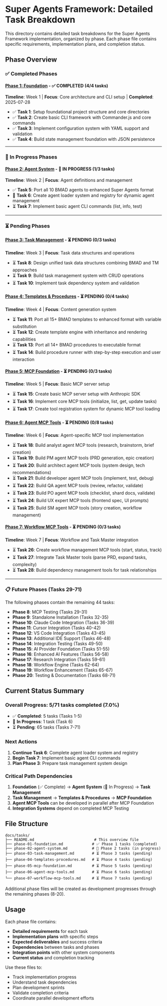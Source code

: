# Super Agents Framework: Detailed Task Breakdown

This directory contains detailed task breakdowns for the Super Agents Framework implementation, organized by phase. Each phase file contains specific requirements, implementation plans, and completion status.

## Phase Overview

### ✅ Completed Phases

#### [Phase 1: Foundation](./phase-01-foundation.md) - ✅ COMPLETED (4/4 tasks)
**Timeline**: Week 1 | **Focus**: Core architecture and CLI setup | **Completed**: 2025-07-28

- ✅ **Task 1**: Setup foundational project structure and core directories 
- ✅ **Task 2**: Create basic CLI framework with Commander.js and core commands
- ✅ **Task 3**: Implement configuration system with YAML support and validation
- ✅ **Task 4**: Build state management foundation with JSON persistence

---

### 🚧 In Progress Phases

#### [Phase 2: Agent System](./phase-02-agent-system.md) - 🚧 IN PROGRESS (1/3 tasks)
**Timeline**: Week 2 | **Focus**: Agent definitions and management

- ✅ **Task 5**: Port all 10 BMAD agents to enhanced Super Agents format
- 🚧 **Task 6**: Create agent loader system and registry for dynamic agent management
- ⏳ **Task 7**: Implement basic agent CLI commands (list, info, test)

---

### ⏳ Pending Phases

#### [Phase 3: Task Management](./phase-03-task-management.md) - ⏳ PENDING (0/3 tasks)
**Timeline**: Week 3 | **Focus**: Task data structures and operations

- ⏳ **Task 8**: Design unified task data structures combining BMAD and TM approaches
- ⏳ **Task 9**: Build task management system with CRUD operations
- ⏳ **Task 10**: Implement task dependency system and validation

#### [Phase 4: Templates & Procedures](./phase-04-templates-procedures.md) - ⏳ PENDING (0/4 tasks)
**Timeline**: Week 4 | **Focus**: Content generation system

- ⏳ **Task 11**: Port all 15+ BMAD templates to enhanced format with variable substitution
- ⏳ **Task 12**: Create template engine with inheritance and rendering capabilities
- ⏳ **Task 13**: Port all 14+ BMAD procedures to executable format
- ⏳ **Task 14**: Build procedure runner with step-by-step execution and user interaction

#### [Phase 5: MCP Foundation](./phase-05-mcp-foundation.md) - ⏳ PENDING (0/3 tasks)
**Timeline**: Week 5 | **Focus**: Basic MCP server setup

- ⏳ **Task 15**: Create basic MCP server setup with Anthropic SDK
- ⏳ **Task 16**: Implement core MCP tools (initialize, list, get, update tasks)
- ⏳ **Task 17**: Create tool registration system for dynamic MCP tool loading

#### [Phase 6: Agent MCP Tools](./phase-06-agent-mcp-tools.md) - ⏳ PENDING (0/8 tasks)
**Timeline**: Week 6 | **Focus**: Agent-specific MCP tool implementation

- ⏳ **Task 18**: Build analyst agent MCP tools (research, brainstorm, brief creation)
- ⏳ **Task 19**: Build PM agent MCP tools (PRD generation, epic creation)
- ⏳ **Task 20**: Build architect agent MCP tools (system design, tech recommendations)
- ⏳ **Task 21**: Build developer agent MCP tools (implement, test, debug)
- ⏳ **Task 22**: Build QA agent MCP tools (review, refactor, validate)
- ⏳ **Task 23**: Build PO agent MCP tools (checklist, shard docs, validate)
- ⏳ **Task 24**: Build UX expert MCP tools (frontend spec, UI prompts)
- ⏳ **Task 25**: Build SM agent MCP tools (story creation, workflow management)

#### [Phase 7: Workflow MCP Tools](./phase-07-workflow-mcp-tools.md) - ⏳ PENDING (0/3 tasks)
**Timeline**: Week 7 | **Focus**: Workflow and Task Master integration

- ⏳ **Task 26**: Create workflow management MCP tools (start, status, track)
- ⏳ **Task 27**: Integrate Task Master tools (parse PRD, expand tasks, complexity)
- ⏳ **Task 28**: Build dependency management tools for task relationships

---

### 📋 Future Phases (Tasks 29-71)

The following phases contain the remaining 44 tasks:

- **Phase 8**: MCP Testing (Tasks 29-31)
- **Phase 9**: Standalone Installation (Tasks 32-35)
- **Phase 10**: Claude Code Integration (Tasks 36-39)
- **Phase 11**: Cursor Integration (Tasks 40-42)
- **Phase 12**: VS Code Integration (Tasks 43-45)
- **Phase 13**: Additional IDE Support (Tasks 46-48)
- **Phase 14**: Integration Testing (Tasks 49-50)
- **Phase 15**: AI Provider Foundation (Tasks 51-55)
- **Phase 16**: Enhanced AI Features (Tasks 56-58)
- **Phase 17**: Research Integration (Tasks 59-61)
- **Phase 18**: Workflow Engine (Tasks 62-64)
- **Phase 19**: Workflow Enhancement (Tasks 65-67)
- **Phase 20**: Testing & Documentation (Tasks 68-71)

## Current Status Summary

### Overall Progress: 5/71 tasks completed (7.0%)

- ✅ **Completed**: 5 tasks (Tasks 1-5)
- 🚧 **In Progress**: 1 task (Task 6)
- ⏳ **Pending**: 65 tasks (Tasks 7-71)

### Next Actions

1. **Continue Task 6**: Complete agent loader system and registry
2. **Begin Task 7**: Implement basic agent CLI commands
3. **Plan Phase 3**: Prepare task management system design

### Critical Path Dependencies

1. **Foundation** (✅ Complete) → **Agent System** (🚧 In Progress) → **Task Management**
2. **Task Management** → **Templates & Procedures** → **MCP Foundation**
3. **Agent MCP Tools** can be developed in parallel after MCP Foundation
4. **Integration Systems** depend on completed MCP Testing

## File Structure

```
docs/tasks/
├── README.md                           # This overview file
├── phase-01-foundation.md             # ✅ Phase 1 tasks (completed)
├── phase-02-agent-system.md           # 🚧 Phase 2 tasks (in progress)
├── phase-03-task-management.md        # ⏳ Phase 3 tasks (pending)
├── phase-04-templates-procedures.md   # ⏳ Phase 4 tasks (pending)
├── phase-05-mcp-foundation.md         # ⏳ Phase 5 tasks (pending)
├── phase-06-agent-mcp-tools.md        # ⏳ Phase 6 tasks (pending)
└── phase-07-workflow-mcp-tools.md     # ⏳ Phase 7 tasks (pending)
```

Additional phase files will be created as development progresses through the remaining phases (8-20).

## Usage

Each phase file contains:
- **Detailed requirements** for each task
- **Implementation plans** with specific steps
- **Expected deliverables** and success criteria
- **Dependencies** between tasks and phases
- **Integration points** with other system components
- **Current status** and completion tracking

Use these files to:
- Track implementation progress
- Understand task dependencies
- Plan development sprints
- Validate completion criteria
- Coordinate parallel development efforts
